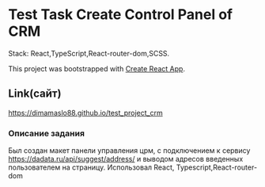 # Test Task Create Control Panel of CRM 
Stack: React,TypeScript,React-router-dom,SCSS.

This project was bootstrapped with [Create React App](https://github.com/facebook/create-react-app).

## Link(сайт)
https://dimamaslo88.github.io/test_project_crm

### Описание задания
Был создан макет панели управления црм, с подключением к сервису https://dadata.ru/api/suggest/address/  и выводом  адресов введенных пользователем на страницу.
Использовал  React, Typescript,React-router-dom


